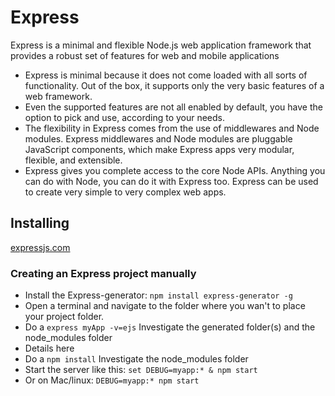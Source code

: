 # Express
Express is a minimal and flexible Node.js web application framework that provides a robust set of features for web and mobile applications

* Express is minimal because it does not come loaded with all sorts of functionality. Out of the box, it supports only the very basic features of a web framework.
* Even the supported features are not all enabled by default, you have the option to pick and use, according to your needs.
* The flexibility in Express comes from the use of middlewares and Node modules. Express middlewares and Node modules are pluggable JavaScript components, which make Express apps very modular, flexible, and extensible.
* Express gives you complete access to the core Node APIs. Anything you can do with Node, you can do it with Express too. Express can be used to create very simple to very complex web apps.

## Installing

[expressjs.com](https://expressjs.com/en/starter/installing.html)

### Creating an Express project manually

- Install the Express-generator: `npm install express-generator -g`
- Open a terminal and navigate to the folder where you wan't to place your project folder.
- Do a `express myApp -v=ejs` Investigate the generated folder(s) and the node_modules folder
- Details here
- Do a `npm install` Investigate the node_modules folder
- Start the server like this: `set DEBUG=myapp:* & npm start`
- Or on Mac/linux: `DEBUG=myapp:* npm start`